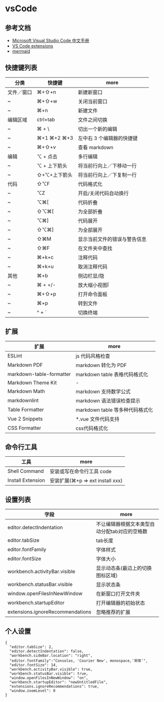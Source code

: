 # vsCode

## 参考文档

- [Microsoft Visual Studio Code 中文手册](https://jeasonstudio.gitbooks.io/vscode-cn-doc/content/)
- [VS Code extensions](https://marketplace.visualstudio.com/VSCode)
- [mermaid](https://mermaidjs.github.io)

## 快捷键列表

| 分类    | 快捷键         | more           |
|-------|-------------|----------------|
| 文件／窗口 | ⌘+⇧+n       | 新建新窗口          |
| ~     | ⌘+⇧+w       | 关闭当前窗口         |
| ~     | ⌘+n         | 新建文件           |
| 编辑区域  | ctrl+tab    | 文件之间切换         |
| ~     | ⌘ + \\      | 切出一个新的编辑       |
| ~     | ⌘+1 ⌘+2 ⌘+3 | 左中右 3 个编辑器的快捷键 |
| ~     | ⌘+⇧+v       | 查看 markdown    |
| 编辑    | ⌥ + 点击      | 多行编辑           |
| ~     | ⌥ + 上下箭头    | 将当前行向上／下移动一行   |
| ~     | ⇧+⌥+上下箭头    | 将当前行向上／下复制一行   |
| 代码    | ⇧⌥F         | 代码格式化          |
| ~     | ⌥Z          | 开启/关闭代码自动换行    |
| ~     | ⌥⌘[         | 代码折叠           |
| ~     | ⇧⌥⌘[        | 为全部折叠          |
| ~     | ⌥⌘]         | 代码展开           |
| ~     | ⇧⌥⌘]        | 为全部展开          |
| ~     | ⇧⌘M         | 显示当前文件的错误与警告信息 |
| ~     | ⇧⌘F         | 在文件夹中查找        |
| ~     | ⌘+k+c       | 注释代码           |
| ~     | ⌘+k+u       | 取消注释代码         |
| 其他    | ⌘+b         | 侧边栏显/隐         |
| ~     | ⌘ + +/-     | 放大缩小视图Ï        |
| ~     | ⌘+⇧+p       | 打开命令面板         |
| ~     | ⌘+p         | 转到文件           |
| ~     | ^ + `       | 切换终端           |

## 扩展

| 扩展                       | more                    |
|--------------------------|-------------------------|
| ESLint                   | js 代码风格检查               |
| Markdown PDF             | markdown 转化为 PDF        |
| markdown-table-formatter | markdown table 表格代码格式化  |
| Markdown Theme Kit       | -                       |
| Markdown Math            | markdown 支持数学公式         |
| markdownlint             | markdown 语法错误检查提示       |
| Table Formatter          | markdown table 等多种代码格式化 |
| Vue 2 Snippets           | *.vue 文件代码支持            |
| CSS Formatter            | css代码格式化                |

## 命令行工具

| 工具                | more                         |
|-------------------|------------------------------|
| Shell Command     | 安装或写在命令行工具 code              |
| Install Extension | 安装扩展(⌘+p => ext install xxx) |

## 设置列表

| 字段                               | more                     |
|----------------------------------|--------------------------|
| editor.detectIndentation         | 不让编辑器根据文本类型自动分配tab对应的空格数 |
| editor.tabSize                   | tab长度                    |
| editor.fontFamily                | 字体样式                     |
| editor.fontSize                  | 字体大小                     |
| workbench.activityBar.visible    | 显示动态条(最边上的切换图标区域)        |
| workbench.statusBar.visible      | 显示状态条                    |
| window.openFilesInNewWindow      | 在新窗口打开文件夹                |
| workbench.startupEditor          | 打开编辑器的初始状态               |
| extensions.ignoreRecommendations | 忽略推荐的扩展                  |

## 个人设置

```text
{
  "editor.tabSize": 2,
  "editor.detectIndentation": false,
  "workbench.sideBar.location": "right",
  "editor.fontFamily":"Consolas, 'Courier New', monospace,'宋体'",
  "editor.fontSize": 14,
  "workbench.activityBar.visible": true,
  "workbench.statusBar.visible": true,
  "window.openFilesInNewWindow": "on",
  "workbench.startupEditor": "newUntitledFile",
  "extensions.ignoreRecommendations": true,
  "window.zoomLevel": 0
}
```
